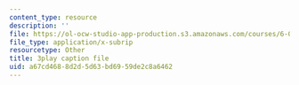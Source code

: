 ```yaml
---
content_type: resource
description: ''
file: https://ol-ocw-studio-app-production.s3.amazonaws.com/courses/6-004-computation-structures-spring-2017/a67cd4688d2d5d63bd6959de2c8a6462_aheyquidLO8.vtt
file_type: application/x-subrip
resourcetype: Other
title: 3play caption file
uid: a67cd468-8d2d-5d63-bd69-59de2c8a6462
---
```

